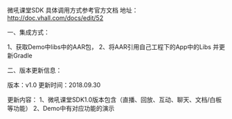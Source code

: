 微吼课堂SDK
具体调用方式参考官方文档  地址：http://doc.vhall.com/docs/edit/52

一、集成方式：

1、获取Demo中libs中的AAR包，
2、将AAR引用自己工程下的App中的Libs 并更新Gradle

二、版本更新信息：

版本：v1.0 更新时间：2018.09.30

更新内容：
1、微吼课堂SDK1.0版本包含（直播、回放、互动、聊天、文档/白板等功能）
2、Demo中有对应功能的演示





